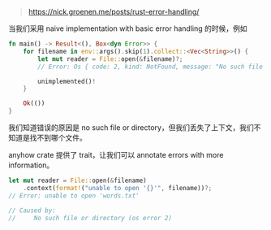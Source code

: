 > https://nick.groenen.me/posts/rust-error-handling/

当我们采用 naive implementation with basic error handling 的时候，例如
```rust
fn main() -> Result<(), Box<dyn Error>> {
    for filename in env::args().skip(1).collect::<Vec<String>>() {
        let mut reader = File::open(&filename)?;
        // Error: Os { code: 2, kind: NotFound, message: "No such file or directory" }

        unimplemented()!
    }

    Ok(())
}
```
我们知道错误的原因是 no such file or directory，但我们丢失了上下文，我们不知道是找不到哪个文件。


anyhow crate 提供了 trait，让我们可以 annotate errors with more information。

```rust
let mut reader = File::open(&filename)
    .context(format!("unable to open '{}'", filename))?;
// Error: unable to open 'words.txt'

// Caused by:
//     No such file or directory (os error 2)
```